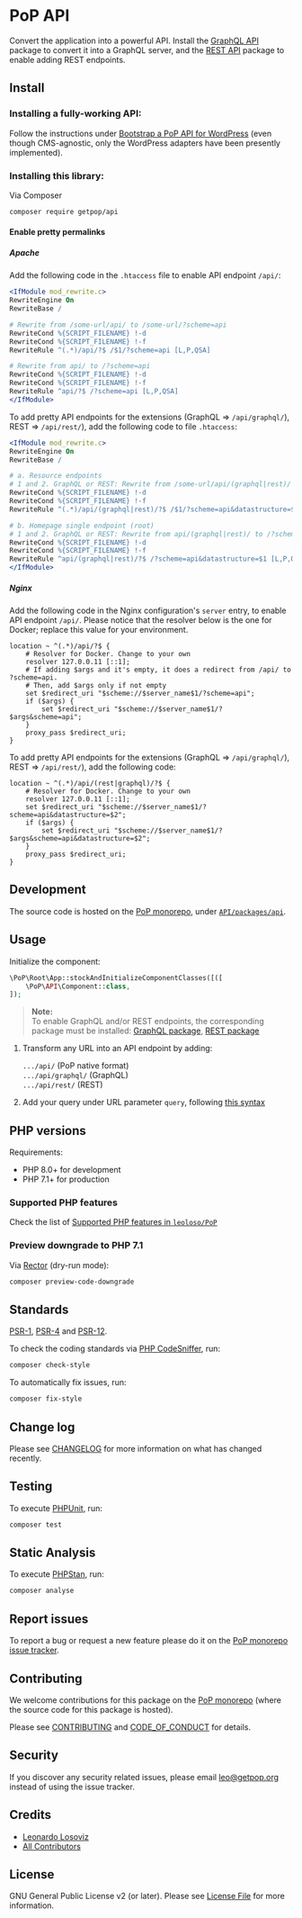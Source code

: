 # PoP API

<!--
[![Build Status][ico-travis]][link-travis]
[![Quality Score][ico-code-quality]][link-code-quality]
[![Software License][ico-license]](LICENSE.md)
[![Latest Version on Packagist][ico-version]][link-packagist]
[![Coverage Status][ico-scrutinizer]][link-scrutinizer]
[![Total Downloads][ico-downloads]][link-downloads]
-->

Convert the application into a powerful API. Install the [GraphQL API](https://github.com/getpop/api-graphql) package to convert it into a GraphQL server, and the [REST API](https://github.com/getpop/api-rest) package to enable adding REST endpoints.

## Install

### Installing a fully-working API:

Follow the instructions under [Bootstrap a PoP API for WordPress](https://github.com/leoloso/PoP-API-WP) (even though CMS-agnostic, only the WordPress adapters have been presently implemented).

### Installing this library: 

Via Composer

``` bash
composer require getpop/api
```

#### Enable pretty permalinks

##### Apache

Add the following code in the `.htaccess` file to enable API endpoint `/api/`:

```apache
<IfModule mod_rewrite.c>
RewriteEngine On
RewriteBase /

# Rewrite from /some-url/api/ to /some-url/?scheme=api
RewriteCond %{SCRIPT_FILENAME} !-d
RewriteCond %{SCRIPT_FILENAME} !-f
RewriteRule ^(.*)/api/?$ /$1/?scheme=api [L,P,QSA]

# Rewrite from api/ to /?scheme=api
RewriteCond %{SCRIPT_FILENAME} !-d
RewriteCond %{SCRIPT_FILENAME} !-f
RewriteRule ^api/?$ /?scheme=api [L,P,QSA]
</IfModule>
```

To add pretty API endpoints for the extensions (GraphQL => `/api/graphql/`), REST => `/api/rest/`), add the following code to file `.htaccess`:

```apache
<IfModule mod_rewrite.c>
RewriteEngine On
RewriteBase /

# a. Resource endpoints
# 1 and 2. GraphQL or REST: Rewrite from /some-url/api/(graphql|rest)/ to /some-url/?scheme=api&datastructure=(graphql|rest)
RewriteCond %{SCRIPT_FILENAME} !-d
RewriteCond %{SCRIPT_FILENAME} !-f
RewriteRule ^(.*)/api/(graphql|rest)/?$ /$1/?scheme=api&datastructure=$2 [L,P,QSA]

# b. Homepage single endpoint (root)
# 1 and 2. GraphQL or REST: Rewrite from api/(graphql|rest)/ to /?scheme=api&datastructure=(graphql|rest)
RewriteCond %{SCRIPT_FILENAME} !-d
RewriteCond %{SCRIPT_FILENAME} !-f
RewriteRule ^api/(graphql|rest)/?$ /?scheme=api&datastructure=$1 [L,P,QSA]
</IfModule>
```

##### Nginx

Add the following code in the Nginx configuration's `server` entry, to enable API endpoint `/api/`. Please notice that the resolver below is the one for Docker; replace this value for your environment.

```nginx
location ~ ^(.*)/api/?$ {
    # Resolver for Docker. Change to your own
    resolver 127.0.0.11 [::1];
    # If adding $args and it's empty, it does a redirect from /api/ to ?scheme=api.
    # Then, add $args only if not empty
    set $redirect_uri "$scheme://$server_name$1/?scheme=api";
    if ($args) {
        set $redirect_uri "$scheme://$server_name$1/?$args&scheme=api";
    }
    proxy_pass $redirect_uri;
}
```

To add pretty API endpoints for the extensions (GraphQL => `/api/graphql/`), REST => `/api/rest/`), add the following code:

```nginx
location ~ ^(.*)/api/(rest|graphql)/?$ {
    # Resolver for Docker. Change to your own
    resolver 127.0.0.11 [::1];
    set $redirect_uri "$scheme://$server_name$1/?scheme=api&datastructure=$2";
    if ($args) {
        set $redirect_uri "$scheme://$server_name$1/?$args&scheme=api&datastructure=$2";
    }
    proxy_pass $redirect_uri;
}
```

## Development

The source code is hosted on the [PoP monorepo](https://github.com/leoloso/PoP), under [`API/packages/api`](https://github.com/leoloso/PoP/tree/master/layers/API/packages/api).

## Usage

Initialize the component:

``` php
\PoP\Root\App::stockAndInitializeComponentClasses([([
    \PoP\API\Component::class,
]);
```

> **Note:**<br/>To enable GraphQL and/or REST endpoints, the corresponding package must be installed: [GraphQL package](https://github.com/getpop/api-graphql), [REST package](https://github.com/getpop/api-rest) 

1. Transform any URL into an API endpoint by adding:

    `.../api/` (PoP native format)<br/>
    `.../api/graphql/` (GraphQL)<br/>
    `.../api/rest/` (REST)

2. Add your query under URL parameter `query`, following [this syntax](https://github.com/getpop/field-query)

<!-- ## Features

Please refer to the [features in the GraphQL package](https://github.com/getpop/api-graphql#features). -->

<!--
### Query the root or URL-based resources

In the homepage, the initial selected resource on which the query is applied is `"root"`: 

- [/?query=posts.id|title|author.id|name](https://nextapi.getpop.org/api/graphql/?query=posts.id|title|author.id|name)

Otherwise, the selected resource, or set of resources, is the corresponding one to the URL, such as a [single post](https://nextapi.getpop.org/2013/01/11/markup-html-tags-and-formatting/) or a [collection of posts](https://nextapi.getpop.org/posts/):

- [{single-post-url}/?query=id|title|author.id|name](https://nextapi.getpop.org/2013/01/11/markup-html-tags-and-formatting/api/graphql/?query=id|title|author.id|name)
- [{post-list-url}/?query=id|title|author.id|name](https://nextapi.getpop.org/posts/api/graphql/?query=id|title|author.id|name)

### Visualize the schema

To visualize all available fields, use query field `fullSchema` from the root: 

- [/?query=fullSchema](https://nextapi.getpop.org/api/graphql/?query=fullSchema)

### Query syntax

Please refer to the syntax from the [Field Query](https://github.com/getpop/field-query#syntax) package.

## All benefits from GraphQL and REST

The API can transform the application into both a GraphQL and/or REST server, simply by installing the corresponding extension:

- [GraphQL API](https://github.com/getpop/api-graphql)
- [REST API](https://github.com/getpop/api-rest)

The PoP API manages to provide all the same benefits of both REST and GraphQL APIs, **at the same time**:

_From GraphQL:_

- ✅ No over/under-fetching data
- ✅ Shape of the response mirrors query
- ✅ Field arguments (for filtering/pagination/formatting/etc)
- ✅ Directives (to change the behaviour of how data is fetched)
- ✅ Fetch all data using a single interface, from a single gateway

_From REST:_

- ✅ Server-side caching
- ✅ Secure: Not chance of Denial of Service attacks
- ✅ Can pre-define fields

## Additional features

The PoP API provides several features that neither REST or GraphQL support:

- ✅ URL-based queries ([example](https://nextapi.getpop.org/api/graphql/?query=posts.id|title|date|content))
- ✅ Operators: `and`, `or`, `not`, `if`, `isNull`, `equals`, etc ([example](https://nextapi.getpop.org/api/graphql/?query=posts.id|title|not(is-status(status:publish))))
- ✅ Helper functions ([example](https://nextapi.getpop.org/api/graphql/?query=context), [example](https://nextapi.getpop.org/api/graphql/?query=var(name:output)))
- ✅ Composable fields ([example](https://nextapi.getpop.org/api/graphql/?query=posts.id|title|or([is-status(status:publish),is-status(status:draft)])))

<!--
### Examples

**REST:**

- [/?query=Retrieving default data (implicit fields)](https://nextapi.getpop.org/en/posts/api/?datastructure=rest)
- [/?query=Retrieving client-custom data (explicit fields)](https://nextapi.getpop.org/en/posts/api/?datastructure=rest&query=id|title|url|content,comments.id|content|date,comments.author.id|name|url,comments.author.posts.id|title|url)

**GraphQL:**

- [/?query=Retrieving client-custom data](https://nextapi.getpop.org/en/posts/api/?datastructure=graphql&query=id|title|url|content,comments.id|content|date,comments.author.id|name|url,comments.author.posts.id|title|url)
- [/?query=Returning an author's posts that contain a certain string](https://nextapi.getpop.org/author/themedemos/api/?datastructure=graphql&query=id|name,posts(searchfor:template).id|title|url)

**Note:** Setting parameter `datastructure` to either `graphql` or `rest` formats the response for the corresponding API. If `datastructure` is left empty, the response is the native one for PoP: a relational database structure (see "Data API layer" section below).
- - >

## Fast to resolve queries

PoP fetches a piece data from the database only once, even if the query fetches it several times. The query can include any number of nested relationships, and these are resolved with [complexity time](https://rob-bell.net/2009/06/a-beginners-guide-to-big-o-notation/) of `O(n^2)` in worst case, and `O(n)` in average case, where `n` is the number of nodes (both branches and leaves). 

(This is much better than for the <a href="https://blog.acolyer.org/2018/05/21/semantics-and-complexity-of-graphql/">typical GraphQL implementation</a>, which is `O(2^n)` in worst case, and `O(n^c)` to find out the query complexity.)

As a consequence, executing a query with multiple levels of nested properties will still be executed fairly quickly:

- [/?query=users.posts.author.posts.comments.id|content](https://nextapi.getpop.org/api/graphql/?query=users.posts.author.posts.comments.id|content)

## Decentralized schema

Taking advantage of the [component-based architecture](https://www.smashingmagazine.com/2019/01/introducing-component-based-api/) (as opposed to an architectured based on schemas, as the standard GraphQL implementation), the PoP API is natively decentralized. This has many benefits:

- Different versions of the API can be implemented for different projects or clients
- Different teams can work on the API at the same time, without affecting each others' work or have to plan together
- It becomes extremely easy to version control. For instance, each field can have its own versioning
- It becomes very easy to iterate. For instance, a quick fix for a bug can be deployed instantly, for the specific scenario under which the bug happens

For instance, we can develop a new feature for the API, such as adding a field argument `length` on the `excerpt` field, and initially release it under a branch called `"experimental"`. In order to use this field, the client is required to add this branch on the field arguments in the query:

_**Standard behaviour:**_<br/>
[/?query=posts.id|title|excerpt](https://nextapi.getpop.org/api/graphql/?query=posts.id|title|excerpt)

_**New feature not yet available:**_<br/>
<a href="https://nextapi.getpop.org/api/graphql/?query=posts.id|title|excerpt(length:30)">/?query=posts.id|title|excerpt(length:30)</a>

_**New feature available under "experimental" branch:**_<br/>
<a href="https://nextapi.getpop.org/api/graphql/?query=posts.id|title|excerpt(branch:experimental,length:30)">/?query=posts.id|title|excerpt(length:30,branch:experimental)</a>

<!--
_**Overriding fields #2:**_

- Normal vs "Try new features" behaviour:<br/>[/?query=posts(limit:2).id|title|content|content(branch:try-new-features,project:block-metadata)](https://nextapi.getpop.org/api/graphql/?query=posts(limit:2).id|title|content|content(branch:try-new-features,project:block-metadata))
- - >

<!--
## Comparison among APIs

REST, GraphQL and PoP native compare like this:

<table>
<thead><th>&nbsp;</th><th>REST</th><th>GraphQL</th><th>PoP</th></thead>
<tr><th>Nature</th><td>Resource-based</td><td>Schema-based</td><td>Component-based</td></tr>
<tr><th>Endpoint</th><td>Custom endpoints based on resources</td><td>1 endpoint for the whole application</td><td>1 endpoint per page, simply adding parameter <code>output=json</code> to the page URL</td></tr>
<tr><th>Retrieved data</th><td>All data for a resource</td><td>All data for all resources in a component</td><td>All data for all resources in a component, for all components in a page</td></tr>
<tr><th>How are data fields retrieved?</th><td>Implicitly: already known on server-side</td><td>Explicitly: only known on client-side</td><td>Both Implicitly and Explicitly are supported (the developer decides)</td></tr>
<tr><th>Time complexity to fetch data</th><td>Constant (O(1))</td><td>At least <a href="https://blog.acolyer.org/2018/05/21/semantics-and-complexity-of-graphql/">Polynomial</a> (O(n^c))</td><td>Linear (O(n))</td></tr>
<tr><th>Can post data?</th><td>Yes</td><td>Yes</td><td>Yes</td></tr>
<tr><th>Can execute any type of other operation (eg: log in user, send an email, etc)?</th><td>No</td><td>No</td><td>Yes</td></tr>
<tr><th>Does it under/over-fetch data?</th><td>Yes</td><td>No</td><td>No</td></tr>
<tr><th>Is data normalized?</th><td>No</td><td>No</td><td>Yes</td></tr>
<tr><th>Support for configuration values?</th><td>No</td><td>No</td><td>Yes</td></tr>
<tr><th>Cacheable on server-side?</th><td>Yes</td><td>No</td><td>Yes</td></tr>
<tr><th>Open to DoS attack?</th><td>No</td><td><a href="https://blog.apollographql.com/securing-your-graphql-api-from-malicious-queries-16130a324a6b">Yes</a></td><td>No</td></tr>
<tr><th>Compatible with the other APIs</th><td>No</td><td>No</a></td><td>Yes</td></tr>
</table>
- - >

## Handling errors

The API returns error messages, which are categorized depending on their severity:

_**Deprecated fields:** (Severity: low)_

Fields that are not used anymore, and will eventually be replaced with another field (most likely in a future version of the API)

- [/?query=posts.id|title|published](https://nextapi.getpop.org/api/graphql/?query=posts.id|title|published)

_**Schema warnings:** (Severity: medium)_

Errors in the schema on non-mandatory field arguments, which can be ignored and do not halt the execution of the query

- [/?query=posts(limit:3.5).id|title](https://nextapi.getpop.org/api/graphql/?query=posts(limit:3.5).id|title)

_**Database warnings:** (Severity: medium)_

Errors produced when data fetched from the queried object causes an error on its nesting field

- <a href="https://nextapi.getpop.org/api/graphql/?query=users.posts(limit:name()).id|title">/?query=users.posts(limit:name()).id|title</a>

_**Query errors:** (Severity: high)_

Whenever the query uses a wrong syntax, which prevents it from being parsed/interpreted properly

- <a href="https://nextapi.getpop.org/api/graphql/?query=posts.id[book](key:value))">/?query=posts.id[book](key:value)</a>

_**Schema errors:** (Severity: high)_

Whenever the query refers to non-existing fields, or using non-valid values

- [/?query=posts.id|title|non-existant-field|is-status(status:non-existant-value)](https://nextapi.getpop.org/api/graphql/?query=posts.id|title|non-existant-field|is-status(status:non-existant-value))

_**Database errors:** (Severity: high)_

Errors produced when retrieving data from the database, that halt the execution of the query

### Error bubbling

Within composable fields, errors bubble up: Since the output from a field is the input to another one, if the output field fails, the input field may also fail:

- <a href="https://nextapi.getpop.org/api/graphql/?query=post(divide(a,4)).id|title">/?query=post(divide(a,4)).id|title</a>

## Examples

Examples below use the GraphQL API. More examples can be found on the [Field Query](https://github.com/getpop/field-query) package.

### Queries

_**Grouping properties:**_

- [/?query=posts.id|title|url](https://nextapi.getpop.org/api/graphql/?query=posts.id|title|url)

_**Deep nesting:**_

- [/?query=posts.id|title|url|comments.id|content|date|author.id|name|url|posts.id|title|url](https://nextapi.getpop.org/api/graphql/?query=posts.id|title|url|comments.id|content|date|author.id|name|url|posts.id|title|url)

_**Field arguments:**_

- [/?query=posts(searchfor:template,limit:3).id|title](https://nextapi.getpop.org/api/graphql/?query=posts(searchfor:template,limit:3).id|title)

_**Variables:**_

- [/?query=posts(searchfor:$search,limit:$limit).id|title&variables[limit]=3&variables[search]=template](https://nextapi.getpop.org/api/graphql/?query=posts(searchfor:$search,limit:$limit).id|title&variables[limit]=3&variables[search]=template)

_**Aliases:**_

- [/?query=posts(searchfor:template,limit:3)@searchposts.id|title](https://nextapi.getpop.org/api/graphql/?query=posts(searchfor:template,limit:3)@searchposts.id|title)

_**Bookmarks:**_

- [/?query=posts(searchfor:template,limit:3)[searchposts].id|title,[searchposts].author.id|name](https://nextapi.getpop.org/api/graphql/?query=posts(searchfor:template,limit:3)[searchposts].id|title,[searchposts].author.id|name)

_**Bookmark + Alias:**_

- [/?query=posts(searchfor:template,limit:3)[@searchposts].id|title,[searchposts].author.id|name](https://nextapi.getpop.org/api/graphql/?query=posts(searchfor:template,limit:3)[@searchposts].id|title,[searchposts].author.id|name)

_**Fragments:**_

- [/?query=posts.--fr1&fragments[fr1]=id|author.posts(limit:1).id|title](https://nextapi.getpop.org/api/graphql/?query=posts.--fr1&fragments[fr1]=id|author.posts(limit:1).id|title)

_**Directives:**_

- [/?query=posts.id|title|url<include(if:$include)>&variables[include]=true](https://nextapi.getpop.org/api/graphql/?query=posts.id|title|url<include(if:$include)>&variables[include]=true)
- [/?query=posts.id|title|url<skip(if:$skip)>&variables[skip]=](https://nextapi.getpop.org/api/graphql/?query=posts.id|title|url<skip(if:$skip)>&variables[skip]=)

_**Operators:**_

- <a href="https://nextapi.getpop.org/api/graphql/?query=or([1, 0])">/?query=or([1, 0])</a>
- <a href="https://nextapi.getpop.org/api/graphql/?query=and([1, 0])">/?query=and([1, 0])</a>

_**Composable fields:**_

- [/?query=posts.id|title|or([is-status(status:draft),is-status(status:published)])](https://nextapi.getpop.org/api/graphql/?query=posts.id|title|or([is-status(status:draft),is-status(status:published)]))

_**Directives with composable fields:**_

- [/?query=posts.id|title|comments<include(if:hasComments())>.id|content](https://nextapi.getpop.org/api/graphql/?query=posts.id|title|comments<include(if:hasComments())>.id|content)

_**Context:**_

- [/?query=context](https://nextapi.getpop.org/api/graphql/?query=context)

_**Context variable:**_

- [/?query=var(name:datastructure)](https://nextapi.getpop.org/api/graphql/?query=var(name:datastructure))

_**Operator over context variable:**_

- [/?query=equals(var(name:datastructure),graphql)|equals(var(name:datastructure),rest)](https://nextapi.getpop.org/api/graphql/?query=equals(var(name:datastructure),graphql)|equals(var(name:datastructure),rest))

<!--
## Architecture Design and Implementation

### Custom-Querying API

Similar to GraphQL, PoP also provides an API which can be queried from the client, which retrieves exactly the data fields which are requested and nothing more. The custom-querying API is accessed by appending `/api` to the URL and adding parameter `query` with the list of fields to retrieve from the queried resources. 

For instance, the following link fetches a collection of posts. By adding `query=title,content,datetime` we retrieve only these items:

- Original: https://nextapi.getpop.org/posts/?output=json
- Custom-querying: https://nextapi.getpop.org/posts/api/?query=id|title|content|datetime

The links above demonstrate fetching data only for the queried resources. What about their relationships? For instance, let’s say that we want to retrieve a list of posts with fields "title" and "content", each post’s comments with fields "content" and "date", and the author of each comment with fields "name" and "url". To achieve this in GraphQL we would implement the following query:

```graph
query {
  post {
    title
    content
    comments {
      content
      date
      author {
        name
        url
      }
    }
  }
}
```

PoP, instead, uses a query translated into its corresponding “dot syntax” expression, which can then be supplied through parameter query. Querying on a “post” resource, this value is:

```properties
query=title,content,comments.content,comments.date,comments.author.name,comments.author.url
```

Or it can be simplified, using | to group all fields applied to the same resource:

```properties
query=title|content,comments.content|date,comments.author.name|url
```

When executing this query on a [single post](https://nextapi.getpop.org/2013/01/11/markup-html-tags-and-formatting/api/?query=id|title|content,comments.content|date,comments.author.name|url) we obtain exactly the required data for all involved resources:

```javascript
{
  "datasetmodulesettings": {
    "dataload-relationalfields-singlepost": {
      "dbkeys": {
        "id": "posts",
        "comments": "comments",
        "comments.author": "users"
      }
    }
  },
  "datasetmoduledata": {
    "dataload-relationalfields-singlepost": {
      "dbobjectids": [
        23691
      ]
    }
  },
  "databases": {
    "posts": {
      "23691": {
        "id": 23691,
        "title": "A lovely tango",
        "content": "<div class=\"responsiveembed-container\"><iframe width=\"480\" height=\"270\" src=\"https:\\/\\/www.youtube.com\\/embed\\/sxm3Xyutc1s?feature=oembed\" frameborder=\"0\" allowfullscreen><\\/iframe><\\/div>\n",
        "comments": [
          "25094",
          "25164"
        ]
      }
    },
    "comments": {
      "25094": {
        "id": "25094",
        "content": "<p><a class=\"hashtagger-tag\" href=\"https:\\/\\/newapi.getpop.org\\/tags\\/videos\\/\">#videos<\\/a>\\u00a0<a class=\"hashtagger-tag\" href=\"https:\\/\\/newapi.getpop.org\\/tags\\/tango\\/\">#tango<\\/a><\\/p>\n",
        "date": "4 Aug 2016",
        "author": "851"
      },
      "25164": {
        "id": "25164",
        "content": "<p>fjlasdjf;dlsfjdfsj<\\/p>\n",
        "date": "19 Jun 2017",
        "author": "1924"
      }
    },
    "users": {
      "851": {
        "id": 851,
        "name": "Leonardo Losoviz",
        "url": "https:\\/\\/newapi.getpop.org\\/u\\/leo\\/"
      },
      "1924": {
        "id": 1924,
        "name": "leo2",
        "url": "https:\\/\\/newapi.getpop.org\\/u\\/leo2\\/"
      }
    }
  }
}
```

Hence, PoP can query resources in a REST fashion, and specify schema-based queries in a GraphQL fashion, and we will obtain exactly what is required, without over or underfetching data, and normalizing data in the database so that no data is duplicated. The query can include any number of nested relationships, and these are resolved with linear complexity time: worst case of O(n+m), where n is the number of nodes that switch domain (in this case 2: `comments` and `comments.author`) and m is the number of retrieved results (in this case 5: 1 post + 2 comments + 2 users), and average case of O(n).
- - >
-->

## PHP versions

Requirements:

- PHP 8.0+ for development
- PHP 7.1+ for production

### Supported PHP features

Check the list of [Supported PHP features in `leoloso/PoP`](https://github.com/leoloso/PoP/blob/master/docs/supported-php-features.md)

### Preview downgrade to PHP 7.1

Via [Rector](https://github.com/rectorphp/rector) (dry-run mode):

```bash
composer preview-code-downgrade
```

## Standards

[PSR-1](https://www.php-fig.org/psr/psr-1), [PSR-4](https://www.php-fig.org/psr/psr-4) and [PSR-12](https://www.php-fig.org/psr/psr-12).

To check the coding standards via [PHP CodeSniffer](https://github.com/squizlabs/PHP_CodeSniffer), run:

``` bash
composer check-style
```

To automatically fix issues, run:

``` bash
composer fix-style
```

## Change log

Please see [CHANGELOG](CHANGELOG.md) for more information on what has changed recently.

## Testing

To execute [PHPUnit](https://phpunit.de/), run:

``` bash
composer test
```

## Static Analysis

To execute [PHPStan](https://github.com/phpstan/phpstan), run:

``` bash
composer analyse
```

## Report issues

To report a bug or request a new feature please do it on the [PoP monorepo issue tracker](https://github.com/leoloso/PoP/issues).

## Contributing

We welcome contributions for this package on the [PoP monorepo](https://github.com/leoloso/PoP) (where the source code for this package is hosted).

Please see [CONTRIBUTING](CONTRIBUTING.md) and [CODE_OF_CONDUCT](CODE_OF_CONDUCT.md) for details.

## Security

If you discover any security related issues, please email leo@getpop.org instead of using the issue tracker.

## Credits

- [Leonardo Losoviz][link-author]
- [All Contributors][link-contributors]

## License

GNU General Public License v2 (or later). Please see [License File](LICENSE.md) for more information.

[ico-version]: https://img.shields.io/packagist/v/getpop/api.svg?style=flat-square
[ico-license]: https://img.shields.io/badge/license-GPLv2-brightgreen.svg?style=flat-square
[ico-travis]: https://img.shields.io/travis/getpop/api/master.svg?style=flat-square
[ico-scrutinizer]: https://img.shields.io/scrutinizer/coverage/g/getpop/api.svg?style=flat-square
[ico-code-quality]: https://img.shields.io/scrutinizer/g/getpop/api.svg?style=flat-square
[ico-downloads]: https://img.shields.io/packagist/dt/getpop/api.svg?style=flat-square

[link-packagist]: https://packagist.org/packages/getpop/api
[link-travis]: https://travis-ci.org/getpop/api
[link-scrutinizer]: https://scrutinizer-ci.com/g/getpop/api/code-structure
[link-code-quality]: https://scrutinizer-ci.com/g/getpop/api
[link-downloads]: https://packagist.org/packages/getpop/api
[link-author]: https://github.com/leoloso
[link-contributors]: ../../../../../../contributors



<!--
> **Note:** The usage below belong to [PoP API for WordPress](https://github.com/leoloso/PoP-API-WP). Other configurations (eg: for other CMSs, to set-up a website instead of an API, and others) are coming soon.

For the **REST-compatible API**, add parameter `datastructure=rest` to the endpoint URL. 

For the **GraphQL-compatible API**, add parameter `datastructure=graphql` to the endpoint URL, and parameter `query` with the fields to retrieve (using a [custom dot notation](https://github.com/leoloso/PoP#defining-what-data-to-fetch-through-fields)) from the list of fields defined below. In addition, a field may have [arguments](https://github.com/leoloso/PoP#field-arguments) to modify its results.

For the **PoP native API**, add parameter `query` to the endpoint URL, similar to GraphQL.

----

Currently, the API supports the following entities and fields:

### Posts

**Endpoints**:

_List of posts:_

- **REST:** [/posts/api/?datastructure=rest](https://nextapi.getpop.org/posts/api/?datastructure=rest)
- **GraphQL:** [/posts/api/?datastructure=graphql](https://nextapi.getpop.org/posts/api/?datastructure=graphql&query=id|title|url)
- **PoP native:** [/posts/api/](https://nextapi.getpop.org/posts/api/?query=id|title|url)

_Single post:_

- **REST:** [/{SINGLE-POST-URL}/api/?datastructure=rest](https://nextapi.getpop.org/2013/01/11/markup-html-tags-and-formatting/api/?datastructure=rest) 
- **GraphQL:** [/{SINGLE-POST-URL}/api/?datastructure=graphql](https://nextapi.getpop.org/2013/01/11/markup-html-tags-and-formatting/api/?datastructure=graphql&query=id|title|date|content)
- **PoP native:** [/{SINGLE-POST-URL}/api/](https://nextapi.getpop.org/2013/01/11/markup-html-tags-and-formatting/api/?query=id|title|date|content)

**GraphQL fields:**

<table>
<thead>
<tr><th>Property (arguments)</th><th>Relational (arguments)</th></tr>
</thead>
<tbody>
<tr valign="top"><td>id<br/>post-type<br/>published<br/>not-published<br/>title<br/>content<br/>url<br/>endpoint<br/>excerpt<br/>status<br/>is-draft<br/>date (format)<br/>datetime (format)<br/>comments-url<br/>commentCount<br/>hasComments<br/>published-with-comments<br/>cats<br/>cat<br/>cat-name<br/>cat-slugs<br/>tag-names<br/>hasThumb<br/>featuredImage<br/>featuredImage-props (size)</td><td>comments<br/>tags (limit, offset, order, searchfor)<br/>author</td></tr>
</tbody>
</table>

**Examples:**

_List of posts + author data:_<br/>[/?query=id|title|date|url,author.id|name|url,author.posts.id|title|url](https://nextapi.getpop.org/posts/api/?datastructure=graphql&query=id|title|date|url,author.id|name|url,author.posts.id|title|url)

_Single post + tags (ordered by slug), comments and comment author info:_<br/>[/?query=id|title|cat-slugs,tags(order:slug|asc).id|slug|count|url,comments.id|content|date,comments.author.id|name|url](https://nextapi.getpop.org/2013/01/11/markup-html-tags-and-formatting/api/?datastructure=graphql&query=id|title|cat-slugs,tags(order:slug|asc).id|slug|count|url,comments.id|content|date,comments.author.id|name|url)

### Users

**Endpoints:**

_List of users:_

- **REST:** [/users/api/?datastructure=rest](https://nextapi.getpop.org/users/api/?datastructure=rest)
- **GraphQL:** [/users/api/?datastructure=graphql](https://nextapi.getpop.org/users/api/?datastructure=graphql&query=id|name|url)
- **PoP native:** [/users/api/](https://nextapi.getpop.org/users/api/?query=id|name|url)

_Author:_

- **REST:** [/{AUTHOR-URL}/api/?datastructure=rest](https://nextapi.getpop.org/author/themedemos/api/?datastructure=rest) 
- **GraphQL:** [/{AUTHOR-URL}/api/?datastructure=graphql](https://nextapi.getpop.org/author/themedemos/api/?datastructure=graphql&query=id|name|description)
- **PoP native:** [/{AUTHOR-URL}/api/](https://nextapi.getpop.org/author/themedemos/api/?query=id|name|description)

**GraphQL fields:**

<table>
<thead>
<tr><th>Property (arguments)</th><th>Relational (arguments)</th></tr>
</thead>
<tbody>
<tr valign="top"><td>id<br/>username<br/>user-nicename<br/>nicename<br/>name<br/>display-name<br/>firstName<br/>lastName<br/>email<br/>url<br/>endpoint<br/>description<br/>website-url</td><td>posts (limit, offset, order, searchfor, date-from, date-to)</td></tr>
</tbody>
</table>

**Examples:**

_List of users + up to 2 posts for each, ordered by date:_<br/>[/?query=id|name|url,posts(limit:2;order:date|desc).id|title|url|date](https://nextapi.getpop.org/users/api/?datastructure=graphql&query=id|name|url,posts(limit:2,order:date|desc).id|title|url|date)

_Author + all posts, with their tags and comments, and the comment author info:_<br/>[/?query=id|name|url,posts.id|title,posts.tags.id|slug|count|url,posts.comments.id|content|date,posts.comments.author.id|name](https://nextapi.getpop.org/author/themedemos/api/?datastructure=graphql&query=id|name|url,posts.id|title,posts.tags.id|slug|count|url,posts.comments.id|content|date,posts.comments.author.id|name)

### Comments

**GraphQL fields:**

<table>
<thead>
<tr><th>Property (arguments)</th><th>Relational (arguments)</th></tr>
</thead>
<tbody>
<tr valign="top"><td>id<br/>content<br/>author-name<br/>author-url<br/>author-email<br/>approved<br/>type<br/>date (format)</td><td>author<br/>post<br/>post-id<br/>parent</td></tr>
</tbody>
</table>

**Examples:**

_Single post's comments:_<br/>[/?query=comments.id|content|date|type|approved|author-name|author-url|author-email](https://nextapi.getpop.org/2013/01/11/markup-html-tags-and-formatting/api/?datastructure=graphql&query=comments.id|content|date|type|approved|author-name|author-url|author-email)

### Tags

**Endpoints:**

_List of tags:_

- **REST:** [/tags/api/?datastructure=rest](https://nextapi.getpop.org/tags/api/?datastructure=rest)
- **GraphQL:** [/tags/api/?datastructure=graphql](https://nextapi.getpop.org/tags/api/?datastructure=graphql&query=id|slug|count|url)
- **PoP native:** [/tags/api/](https://nextapi.getpop.org/tags/api/?query=id|slug|count|url)

_Tag:_

- **REST:** [/{TAG-URL}/api/?datastructure=rest](https://nextapi.getpop.org/tag/html/api/?datastructure=rest) 
- **GraphQL:** [/{TAG-URL}/api/?datastructure=graphql](https://nextapi.getpop.org/tag/html/api/?datastructure=graphql&query=id|name|slug|count)
- **PoP native:** [/{TAG-URL}/api/](https://nextapi.getpop.org/tag/html/api/?query=id|name|slug|count)

**GraphQL fields:**

<table>
<thead>
<tr><th>Property (arguments)</th><th>Relational (arguments)</th></tr>
</thead>
<tbody>
<tr valign="top"><td>id<br/>symbol<br/>symbolnamedescription<br/>namedescription<br/>url<br/>endpoint<br/>symbolname<br/>name<br/>slug<br/>term_group<br/>term_taxonomy_id<br/>taxonomy<br/>description<br/>count</td><td>parent<br/>posts (limit, offset, order, searchfor, date-from, date-to)</td></tr>
</tbody>
</table>

**Examples:**

_List of tags + all their posts filtered by date and ordered by title, their comments, and the comment authors:_<br/>[/?query=id|slug|count|url,posts(date-from:2009-09-15;date-to:2010-07-10;order:title|asc).id|title|url|date](https://nextapi.getpop.org/tags/api/?datastructure=graphql&query=id|slug|count|url,posts(date-from:2009-09-15,date-to:2010-07-10,order:title|asc).id|title|url|date)

_Tag + all their posts, their comments and the comment authors:_<br/>[/?query=id|slug|count|url,posts.id|title,posts.comments.content|date,posts.comments.author.id|name|url](https://nextapi.getpop.org/tag/html/api/?datastructure=graphql&query=id|slug|count|url,posts.id|title,posts.comments.content|date,posts.comments.author.id|name|url)

### Pages

**Endpoints:**

_Page:_

- **REST:** [/{PAGE-URL}/api/?datastructure=rest](https://nextapi.getpop.org/about/api/?datastructure=rest)
- **GraphQL:** [/{PAGE-URL}/api/?datastructure=graphql](https://nextapi.getpop.org/about/api/?datastructure=graphql&query=id|title|content)
- **PoP native:** [/{PAGE-URL}/api/](https://nextapi.getpop.org/about/api/?query=id|title|content)

**GraphQL fields:**

<table>
<thead>
<tr><th>Property (arguments)</th><th>Relational (arguments)</th></tr>
</thead>
<tbody>
<tr valign="top"><td>id<br/>title<br/>content<br/>url</td><td>&nbsp;</td></tr>
</tbody>
</table>

**Examples:**

_Page:_<br/>[/?query=id|title|content|url](https://nextapi.getpop.org/about/api/?datastructure=graphql&query=id|title|content|url)
-->
